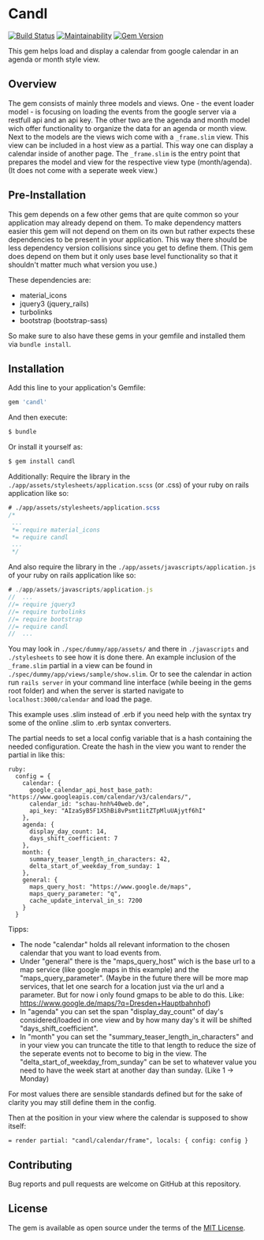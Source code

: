 # Candl

[![Build Status](https://travis-ci.org/hicknhack-software/candl.svg?branch=master)](https://travis-ci.org/hicknhack-software/candl)
[![Maintainability](https://api.codeclimate.com/v1/badges/b20964b8dd8704d83446/maintainability)](https://codeclimate.com/github/hicknhack-software/candl/maintainability)
[![Gem Version](https://badge.fury.io/rb/candl.svg)](https://badge.fury.io/rb/candl)

This gem helps load and display a calendar from google calendar in an agenda or month style view.

## Overview

The gem consists of mainly three models and views. One - the event loader model - is focusing on loading the events from the google server via a restfull api and an api key. The other two are the agenda and month model wich offer functionality to organize the data for an agenda or month view. Next to the models are the views wich come with a ```_frame.slim``` view. This view can be included in a host view as a partial. This way one can display a calendar inside of another page. The ```_frame.slim``` is the entry point that prepares the model and view for the respective view type (month/agenda). (It does not come with a seperate week view.)

## Pre-Installation

This gem depends on a few other gems that are quite common so your application may already depend on them. To make dependency matters easier this gem will not depend on them on its own but rather expects these dependencies to be present in your application. This way there should be less dependency version collisions since you get to define them. (This gem does depend on them but it only uses base level functionality so that it shouldn't matter much what version you use.)

These dependencies are:
- material_icons
- jquery3 (jquery_rails)
- turbolinks
- bootstrap (bootstrap-sass)

So make sure to also have these gems in your gemfile and installed them via ```bundle install```.

## Installation

Add this line to your application's Gemfile:

```ruby
gem 'candl'
```

And then execute:
```bash
$ bundle
```

Or install it yourself as:
```bash
$ gem install candl
```

Additionally:
Require the library in the ```./app/assets/stylesheets/application.scss``` (or .css) of your ruby on rails application like so:
```scss
# ./app/assets/stylesheets/application.scss
/*
 ...
 *= require material_icons
 *= require candl
 ...
 */
```

And also require the library in the ```./app/assets/javascripts/application.js``` of your ruby on rails application like so:
```javascript
# ./app/assets/javascripts/application.js
//  ...
//= require jquery3
//= require turbolinks
//= require bootstrap
//= require candl
//  ...
```

You may look in ```./spec/dummy/app/assets/``` and there in ```./javascripts``` and ```./stylesheets``` to see how it is done there. An example inclusion of the ```_frame.slim``` partial in a view can be found in ```./spec/dummy/app/views/sample/show.slim```. Or to see the calendar in action run ```rails server``` in your command line interface (while beeing in the gems root folder) and when the server is started navigate to ```localhost:3000/calendar``` and load the page.

This example uses .slim instead of .erb if you need help with the syntax try some of the online .slim to .erb syntax converters.

The partial needs to set a local config variable that is a hash containing the needed configuration. Create the hash in the view you want to render the partial in like this:

```slim
ruby:
  config = {
    calendar: {
      google_calendar_api_host_base_path: "https://www.googleapis.com/calendar/v3/calendars/",
      calendar_id: "schau-hnh%40web.de",
      api_key: "AIzaSyB5F1X5hBi8vPsmt1itZTpMluUAjytf6hI"
    },
    agenda: {
      display_day_count: 14,
      days_shift_coefficient: 7
    },
    month: {
      summary_teaser_length_in_characters: 42,
      delta_start_of_weekday_from_sunday: 1
    },
    general: {
      maps_query_host: "https://www.google.de/maps",
      maps_query_parameter: "q",
      cache_update_interval_in_s: 7200
    }
  }
```

Tipps:

- The node "calendar" holds all relevant information to the chosen calendar that you want to load events from.
- Under "general" there is the "maps_query_host" wich is the base url to a map service (like google maps in this example) and the "maps_query_parameter". (Maybe in the future there will be more map services, that let one search for a location just via the url and a parameter. But for now i only found gmaps to be able to do this. Like: https://www.google.de/maps/?q=Dresden+Hauptbahnhof)
- In "agenda" you can set the span "display_day_count" of day's considered/loaded in one view and by how many day's it will be shifted "days_shift_coefficient".
- In "month" you can set the "summary_teaser_length_in_characters" and in your view you can truncate the title to that length to reduce the size of the seperate events not to become to big in the view. The "delta_start_of_weekday_from_sunday" can be set to whatever value you need to have the week start at another day than sunday. (Like 1 -> Monday)

For most values there are sensible standards defined but for the sake of clarity you may still define them in the config.

Then at the position in your view where the calendar is supposed to show itself:
```slim
= render partial: "candl/calendar/frame", locals: { config: config }
```

## Contributing

Bug reports and pull requests are welcome on GitHub at this repository.

## License

The gem is available as open source under the terms of the [MIT License](https://opensource.org/licenses/MIT).
